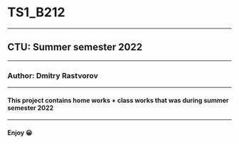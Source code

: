# TS1_B212
-- --  --
## CTU: Summer semester 2022
-- -- --
### Author: Dmitry Rastvorov
-- -- --
#### This project contains home works + class works that was during summer semester 2022
-- -- --
#### Enjoy 😀
